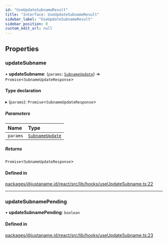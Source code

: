 ```yaml
---
id: "UseUpdateSubnameResult"
title: "Interface: UseUpdateSubnameResult"
sidebar_label: "UseUpdateSubnameResult"
sidebar_position: 0
custom_edit_url: null
---
```


## Properties

### updateSubname

• **updateSubname**: (`params`: [`SubnameUpdate`](SubnameUpdate.md)) => `Promise`<`SubnameUpdateResponse`\>

#### Type declaration

▸ (`params`): `Promise`<`SubnameUpdateResponse`\>

##### Parameters

| Name | Type |
| :------ | :------ |
| `params` | [`SubnameUpdate`](SubnameUpdate.md) |

##### Returns

`Promise`<`SubnameUpdateResponse`\>

#### Defined in

[packages/@justaname.id/react/src/lib/hooks/useUpdateSubname.ts:22](https://github.com/JustaName-id/JustaName-sdk/blob/1dd4ff6/packages/@justaname.id/react/src/lib/hooks/useUpdateSubname.ts#L22)

___

### updateSubnamePending

• **updateSubnamePending**: `boolean`

#### Defined in

[packages/@justaname.id/react/src/lib/hooks/useUpdateSubname.ts:23](https://github.com/JustaName-id/JustaName-sdk/blob/1dd4ff6/packages/@justaname.id/react/src/lib/hooks/useUpdateSubname.ts#L23)
